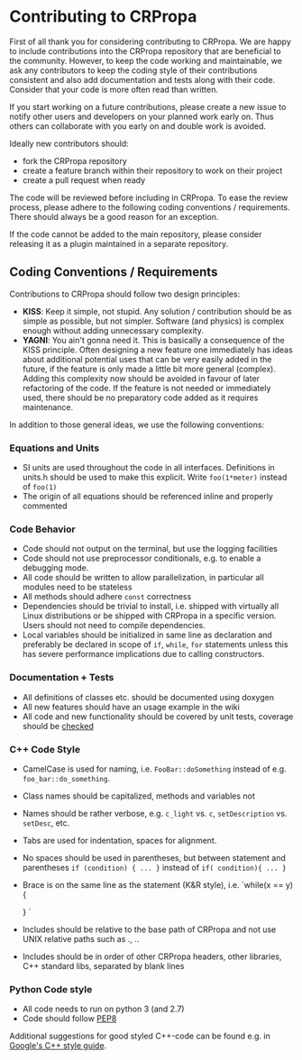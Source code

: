 # Contributing to CRPropa
First of all thank you for considering contributing to CRPropa. We are happy to
include contributions into the CRPropa repository that are beneficial to the
community. However, to keep the code working and maintainable, we ask any
contributors to keep the coding style of their contributions consistent and
also add documentation and tests along with their code. Consider that your code
is more often read than written.

If you start working on a future contributions, please create a new issue to
notify other users and developers on your planned work early on. Thus others
can collaborate with you early on and double work is avoided.

Ideally new contributors should:

  * fork the CRPropa repository
  * create a feature branch within their repository to work on their project
  * create a pull request when ready

The code will be reviewed before including in CRPropa. To ease the review
process, please adhere to the following coding conventions / requirements.
There should always be a good reason for an exception.

If the code cannot be added to the main repository, please consider releasing
it as a plugin maintained in a separate repository.

## Coding Conventions / Requirements
Contributions to CRPropa should follow two design principles:

* **KISS**: Keep it simple, not stupid. Any solution / contribution should be
  as simple as possible, but not simpler. Software (and physics) is complex
  enough without adding unnecessary complexity.
* **YAGNI**:  You ain't gonna need it. This is basically a consequence of the
  KISS principle. Often designing a new feature one immediately has ideas about
  additional potential uses that can be very easily added in the future, if the
  feature is only made a little bit more general (complex). Adding this
  complexity now should be avoided in favour of later refactoring of the code.
  If the feature is not needed or immediately used, there should be no
  preparatory code added as it requires maintenance. 

In addition to those general ideas, we use the following conventions:

### Equations and Units
* SI units are used throughout the code in all interfaces. Definitions in
  units.h should be used to make this explicit. Write `foo(1*meter)` instead of
  `foo(1)`
* The origin of all equations should be referenced inline and properly
  commented

### Code Behavior
* Code should not output on the terminal, but use the logging facilities
* Code should not use preprocessor conditionals, e.g. to enable a debugging
  mode.
* All code should be written to allow parallelization, in particular all
  modules need to be stateless
* All methods should adhere `const` correctness
* Dependencies should be trivial to install, i.e. shipped with virtually all
  Linux distributions or be shipped with CRPropa in a specific version.  Users
  should not need to compile dependencies.
* Local variables should be initialized in same line as declaration and
  preferably be declared in scope of `if`, `while`, `for` statements unless
  this has severe performance implications due to calling constructors.

### Documentation + Tests
* All definitions of classes etc. should be documented using doxygen
* All new features should have an usage example in the wiki
* All code and new functionality should be covered by unit tests, coverage
  should be [checked](https://github.com/CRPropa/CRPropa3/wiki/Code-Coverage)

### C++ Code Style
* CamelCase is used for naming, i.e. `FooBar::doSomething` instead of e.g.
  `foo_bar::do_something`.
* Class names should be capitalized, methods and variables not
* Names should be rather verbose, e.g. `c_light` vs. `c`, `setDescription` vs.
  `setDesc`, etc.
* Tabs are used for indentation, spaces for alignment.
* No spaces should be used in parentheses, but between statement and
  parentheses `if (condition) { ... }` instead of `if( condition){ ... }`
* Brace is on the same line as the statement (K&R style), i.e. 
  `while(x == y){

  }
  `
* Includes should be relative to the base path of CRPropa and not use UNIX
  relative paths such as ., ..
* Includes should be in order of
  other CRPropa headers, other libraries, C++ standard libs, separated by blank
  lines

### Python Code style
* All code needs to run on python 3 (and 2.7)
* Code should follow [PEP8](https://www.python.org/dev/peps/pep-0008/)


Additional suggestions for good styled C++-code can be found e.g. in [Google's
C++ style guide](https://google.github.io/styleguide/cppguide.html).
